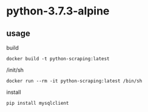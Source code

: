# python-3.7.3-alpine

## usage

build
```
docker build -t python-scraping:latest
```

/init/sh
```
docker run --rm -it python-scraping:latest /bin/sh
```

install
```
pip install mysqlclient
```
